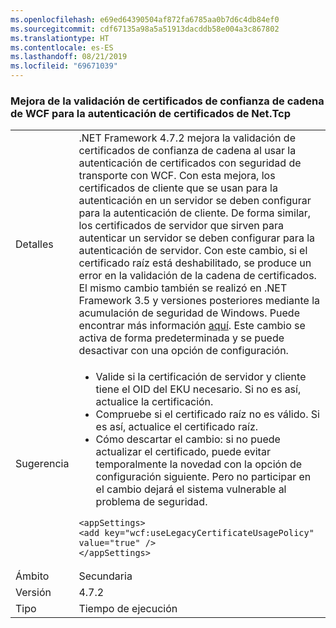 ```yaml
---
ms.openlocfilehash: e69ed64390504af872fa6785aa0b7d6c4db84ef0
ms.sourcegitcommit: cdf67135a98a5a51913dacddb58e004a3c867802
ms.translationtype: HT
ms.contentlocale: es-ES
ms.lasthandoff: 08/21/2019
ms.locfileid: "69671039"
---
```

### <a name="improved-wcf-chain-trust-certificate-validation-for-nettcp-certificate-authentication"></a>Mejora de la validación de certificados de confianza de cadena de WCF para la autenticación de certificados de Net.Tcp

|   |   |
|---|---|
|Detalles|.NET Framework 4.7.2 mejora la validación de certificados de confianza de cadena al usar la autenticación de certificados con seguridad de transporte con WCF. Con esta mejora, los certificados de cliente que se usan para la autenticación en un servidor se deben configurar para la autenticación de cliente.  De forma similar, los certificados de servidor que sirven para autenticar un servidor se deben configurar para la autenticación de servidor. Con este cambio, si el certificado raíz está deshabilitado, se produce un error en la validación de la cadena de certificados. El mismo cambio también se realizó en .NET Framework 3.5 y versiones posteriores mediante la acumulación de seguridad de Windows. Puede encontrar más información [aquí](https://support.microsoft.com/help/4055269/security-only-update-for-net-framework-3-5-1-4-5-2-4-6-4-6-1-4-6-2-4-7). Este cambio se activa de forma predeterminada y se puede desactivar con una opción de configuración.|
|Sugerencia|<ul><li>Valide si la certificación de servidor y cliente tiene el OID del EKU necesario. Si no es así, actualice la certificación.</li><li>Compruebe si el certificado raíz no es válido. Si es así, actualice el certificado raíz.</li><li>Cómo descartar el cambio: si no puede actualizar el certificado, puede evitar temporalmente la novedad con la opción de configuración siguiente. Pero no participar en el cambio dejará el sistema vulnerable al problema de seguridad.</li></ul><pre><code class="lang-xml">&lt;appSettings&gt;&#13;&#10;&lt;add key=&quot;wcf:useLegacyCertificateUsagePolicy&quot; value=&quot;true&quot; /&gt;&#13;&#10;&lt;/appSettings&gt;&#13;&#10;</code></pre>|
|Ámbito|Secundaria|
|Versión|4.7.2|
|Tipo|Tiempo de ejecución|
